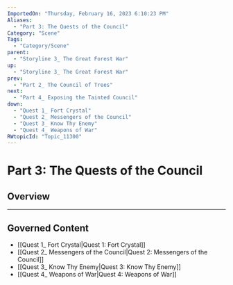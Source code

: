 ```yaml
---
ImportedOn: "Thursday, February 16, 2023 6:10:23 PM"
Aliases:
  - "Part 3: The Quests of the Council"
Category: "Scene"
Tags:
  - "Category/Scene"
parent:
  - "Storyline 3_ The Great Forest War"
up:
  - "Storyline 3_ The Great Forest War"
prev:
  - "Part 2_ The Council of Trees"
next:
  - "Part 4_ Exposing the Tainted Council"
down:
  - "Quest 1_ Fort Crystal"
  - "Quest 2_ Messengers of the Council"
  - "Quest 3_ Know Thy Enemy"
  - "Quest 4_ Weapons of War"
RWtopicId: "Topic_11300"
---
```

# Part 3: The Quests of the Council
## Overview
---
## Governed Content
- [[Quest 1_ Fort Crystal|Quest 1: Fort Crystal]]
- [[Quest 2_ Messengers of the Council|Quest 2: Messengers of the Council]]
- [[Quest 3_ Know Thy Enemy|Quest 3: Know Thy Enemy]]
- [[Quest 4_ Weapons of War|Quest 4: Weapons of War]]

